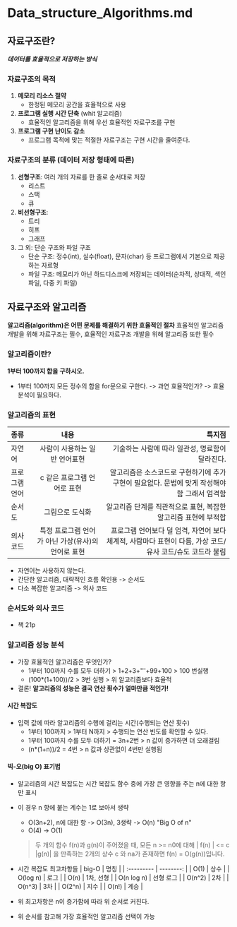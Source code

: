 # Data_structure_Algorithms.md
## 자료구조란?
***데이터를 효율적으로 저장하는 방식***

### 자료구조의 목적
1. **메모리 리소스 절약**
   - 한정된 메모리 공간을 효율적으로 사용
2. **프로그램 실행 시간 단축** (whit 알고리즘)
   - 효율적인 알고리즘을 위해 우선 효율적인 자료구조를 구현
3. **프로그램 구현 난이도 감소**
   - 프로그램 목적에 맞는 적절한 자료구조는 구현 시간을 줄여준다.

### 자료구조의 분류 (데이터 저장 형태에 따른)
1. **선형구조**: 여러 개의 자료를 한 줄로 순서대로 저장
   - 리스트
   - 스택
   - 큐
2. **비선형구조**: 
   - 트리
   - 히프
   - 그래프
3. 그 외: 단순 구조와 파일 구조
   - 단순 구조: 정수(int), 실수(float), 문자(char) 등 프로그램에서 기본으로 제공하는 자료형
   - 파일 구조: 메모리가 아닌 하드디스크에 저장되는 데이터(순차적, 상대적, 색인 파일, 다중 키 파일)

## 자료구조와 알고리즘
**알고리즘(algorithm)은 어떤 문제를 해결하기 위한 효율적인 절차**
효율적인 알고리즘 개발을 위해 자료구조는 필수, 효율적인 자료구조 개발을 위해 알고리즘 또한 필수

### 알고리즘이란?
**1부터 100까지 합을 구하시오.**
- 1부터 100까지 모든 정수의 합을 for문으로 구한다. -> 과연 효율적인가? -> 효율 분석이 필요하다.

### 알고리즘의 표현
| 종류          |                        내용                        |                                                                                                    특지점 |
| :------------ | :------------------------------------------------: | --------------------------------------------------------------------------------------------------------: |
| 자연어        |           사람이 사용하는 일반 언어표현            |                                                           기술하는 사람에 따라 일관성, 명료함이 달라진다. |
| 프로그램 언어 |            c 같은 프로그램 언어로 표현             |              알고리즘은 소스코드로 구현하기에 추가 구현이 필요없다. 문법에 맞게 작성해야 함 그래서 엄격함 |
| 순서도        |                  그림으로 도식화                   |                                            알고리즘 단계를 직관적으로 표현, 복잡한 알고리즘 표현에 부적합 |
| 의사 코드     | 특정 프로그램 언어가 아닌 가상(유사)의 언어로 표현 | 프로그램 언어보다 덜 엄격, 자연어 보다 체계적, 사람마다 표현이 다름, 가상 코드/유사 코드/슈도 코드라 불림 |
- 자연어는 사용하지 않는다.
- 간단한 알고리즘, 대략적인 흐름 확인용 -> 순서도
- 다소 복잡한 알고리즘 -> 의사 코드

### 순서도와 의사 코드
- 책 21p

### 알고리즘 성능 분석
- 가장 효율적인 알고리즘은 무엇인가?
  - 1부터 100까지 수를 모두 더하기 > 1+2+3+'''+99+100 > 100 번실행
  - (100*(1+100))/2 > 3번 실행 > 위 알고리즘보다 효율적
- 결론! **알고리즘의 성능은 결국 연산 횟수가 얼마만큼 적인가!**

#### 시간 복잡도
- 입력 값에 따라 알고리즘의 수행에 걸리는 시간(수행되는 연산 횟수)
  - 1부터 100까지 > 1부터 N까지 > 수행되는 연산 빈도를 확인할 수 있다.
  - 1부터 100까지 수를 모두 더하기 = 3n+2번 > n 값이 증가하면 더 오래걸림
  - (n*(1+n))/2 = 4번 > n 값과 상관없이 4번만 실행됨

#### 빅-오(big O) 표기법
- 알고리즘의 시간 복잡도는 시간 복잡도 함수 중에 가장 큰 영향을 주는 n에 대한 항만 표시
- 이 경우 n 항에 붙는 계수는 1로 보아서 생략
  - O(3n+2), n에 대한 항 -> O(3n), 3생략 -> O(n) "Big O of n"
  - O(4) -> O(1)
  > 두 개의 함수 f(n)과 g(n)이 주어졌을 때, 모든 n >= n0에 대해 | f(n) | <= c |g(n)| 을 만족하는 2개의 상수 c 와 na가 존재하면 f(n) = O(g(n))입니다.


- 시간 복잡도 최고차항들
   | big-O      |      명칭 |
   | :--------- | --------: |
   | O(1)       |      상수 |
   | O(log n)   |      로그 |
   | O(n)       | 1차, 선형 |
   | O(n log n) | 선형 로그 |
   | O(n^2)     |       2차 |
   | O(n^3)     |       3차 |
   | O(2^n)     |      지수 |
   | O(n!)      |      계승 |
- 위 최고차항은 n이 증가함에 따라 위 순서로 커진다.
- 위 순서를 참고해 가장 효율적인 알고리즘 선택이 가능

